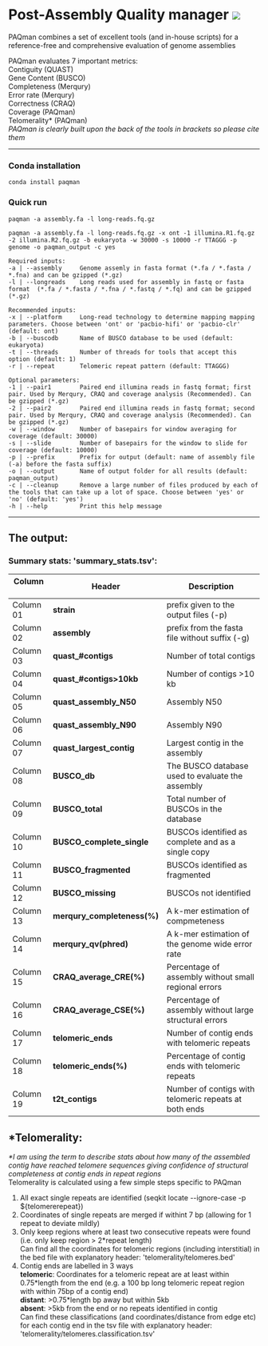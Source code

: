 
 # Post-Assembly Quality manager ![](https://github.com/SAMtoBAM/PAQman/blob/main/paqman_logo_grey.svg)

PAQman combines a set of excellent tools (and in-house scripts) for a reference-free and comprehensive evaluation of genome assemblies <br/>

PAQman evaluates 7 important metrics: <br/>
Contiguity (QUAST) <br/>
Gene Content (BUSCO) <br/>
Completeness (Merqury)<br/>
Error rate (Merqury)<br/>
Correctness (CRAQ)<br/>
Coverage (PAQman)<br/>
Telomerality* (PAQman) <br/>
<i>PAQman is clearly built upon the back of the tools in brackets so please cite them</i>

***

### Conda installation
```
conda install paqman
```

### Quick run
```
paqman -a assembly.fa -l long-reads.fq.gz
```


```
paqman -a assembly.fa -l long-reads.fq.gz -x ont -1 illumina.R1.fq.gz -2 illumina.R2.fq.gz -b eukaryota -w 30000 -s 10000 -r TTAGGG -p genome -o paqman_output -c yes

Required inputs:
-a | --assembly     Genome assemly in fasta format (*.fa / *.fasta / *.fna) and can be gzipped (*.gz)
-l | --longreads    Long reads used for assembly in fastq or fasta format  (*.fa / *.fasta / *.fna / *.fastq / *.fq) and can be gzipped (*.gz)

Recommended inputs:
-x | --platform     Long-read technology to determine mapping mapping parameters. Choose between 'ont' or 'pacbio-hifi' or 'pacbio-clr' (default: ont)
-b | --buscodb      Name of BUSCO database to be used (default: eukaryota)
-t | --threads      Number of threads for tools that accept this option (default: 1)
-r | --repeat       Telomeric repeat pattern (default: TTAGGG)

Optional parameters:
-1 | --pair1        Paired end illumina reads in fastq format; first pair. Used by Merqury, CRAQ and coverage analysis (Recommended). Can be gzipped (*.gz)
-2 | --pair2        Paired end illumina reads in fastq format; second pair. Used by Merqury, CRAQ and coverage analysis (Recommended). Can be gzipped (*.gz)
-w | --window       Number of basepairs for window averaging for coverage (default: 30000)
-s | --slide        Number of basepairs for the window to slide for coverage (default: 10000)
-p | --prefix       Prefix for output (default: name of assembly file (-a) before the fasta suffix)
-o | --output       Name of output folder for all results (default: paqman_output)
-c | --cleanup      Remove a large number of files produced by each of the tools that can take up a lot of space. Choose between 'yes' or 'no' (default: 'yes')
-h | --help         Print this help message
```

***

## The output:

### Summary stats: 'summary_stats.tsv':
|Column &nbsp;&nbsp;&nbsp;| Header | Description |
|------------|--------|--------------|
| Column 01 | <b>strain</b> | prefix given to the output files (-p)
| Column 02 | <b>assembly</b> | prefix from the fasta file without suffix (-g)
| Column 03 | <b>quast_#contigs</b> | Number of total contigs
| Column 04 | <b>quast_#contigs>10kb</b> | Number of contigs >10 kb
| Column 05 | <b>quast_assembly_N50</b> | Assembly N50
| Column 06 | <b>quast_assembly_N90</b> | Assembly N90
| Column 07 | <b>quast_largest_contig</b> | Largest contig in the assembly
| Column 08 | <b>BUSCO_db</b> | The BUSCO database used to evaluate the assembly
| Column 09 | <b>BUSCO_total</b> | Total number of BUSCOs in the database
| Column 10 | <b>BUSCO_complete_single</b> | BUSCOs identified as complete and as a single copy
| Column 11 | <b>BUSCO_fragmented</b> | BUSCOs identified as fragmented
| Column 12 | <b>BUSCO_missing</b> | BUSCOs not identified
| Column 13 | <b>merqury_completeness(%)</b> | A k-mer estimation of compmeteness
| Column 14 | <b>merqury_qv(phred)</b> | A k-mer estimation of the genome wide error rate
| Column 15 | <b>CRAQ_average_CRE(%)</b> | Percentage of assembly without small regional errors
| Column 16 | <b>CRAQ_average_CSE(%)</b> | Percentage of assembly without large structural errors
| Column 17 | <b>telomeric_ends</b> | Number of contig ends with telomeric repeats
| Column 18 | <b>telomeric_ends(%)</b> | Percentage of contig ends with telomeric repeats
| Column 19 | <b>t2t_contigs</b> | Number of contigs with telomeric repeats at both ends



## *Telomerality:
<i>*I am using the term to describe stats about how many of the assembled contig have reached telomere sequences giving confidence of structural completeness at contig ends in repeat regions </i><br/>
Telomerality is calculated using a few simple steps specific to PAQman <br/>

1. All exact single repeats are identified (seqkit locate --ignore-case -p ${telomererepeat}) <br/>
2. Coordinates of single repeats are merged if withint 7 bp (allowing for 1 repeat to deviate mildly) <br/>
3. Only keep regions where at least two consecutive repeats were found (i.e. only keep region > 2\*repeat length) <br/>
Can find all the coordinates for telomeric regions (including interstitial) in the bed file with explanatory header: 'telomerality/telomeres.bed' <br/>
4. Contig ends are labelled in 3 ways <br/>
   <b>telomeric</b>: Coordinates for a telomeric repeat are at least within 0.75\*length from the end (e.g. a 100 bp long telomeric repeat region with within 75bp of a contig end) <br/>
   <b>distant</b>: >0.75\*length bp away but within 5kb <br/>
   <b>absent</b>: >5kb from the end or no repeats identified in contig <br/>
Can find these classifications (and coordinates/distance from edge etc) for each contig end in the tsv file with explanatory header: 'telomerality/telomeres.classification.tsv' <br/>










